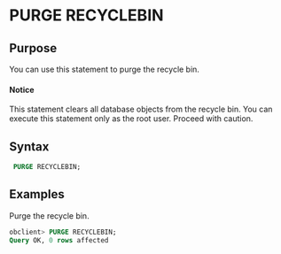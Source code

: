 # PURGE RECYCLEBIN

## Purpose

You can use this statement to purge the recycle bin.

  <main id="notice" type='notice'>
    <h4>Notice</h4>
    <p><code></code>This statement clears all database objects from the recycle bin. You can execute this statement only as the root user. Proceed with caution. </p>
  </main>

## Syntax

```sql
 PURGE RECYCLEBIN;
```

## Examples

Purge the recycle bin.

```sql
obclient> PURGE RECYCLEBIN;
Query OK, 0 rows affected
```
